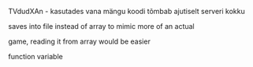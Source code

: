 TVdudXAn - kasutades vana mängu koodi tõmbab ajutiselt serveri kokku


saves into file instead of array to mimic more of an actual 

game, reading it from array would be easier

function variable